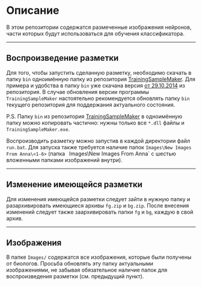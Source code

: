 # Описание

В этом репозитории содержатся размеченные изображения нейронов, части которых будут использоваться для обучения классификатора.  

---

## Воспроизведение разметки

Для того, чтобы запустить сделанную разметку, необходимо скачать в папку `bin` одноимённую папку из репозитория [TrainingSampleMaker](https://bitbucket.org/Ccas-Recognition/trainingsamplemaker). Для примера и удобства в папку `bin` уже скачана версия [от 29.10.2014](https://bitbucket.org/Ccas-Recognition/trainingsamplemaker/commits/d9d8d6f2899471104b3dfc1d54cbd08d9bb7ac75?at=master) из репозитория. В случае обновления версии программы `TrainingSampleMaker` настоятельно рекомендуется обновлять папку `bin` текущего репозитория для поддержания актуального состояния.

P.S. Папку `bin` из репозитория [TrainingSampleMaker](https://bitbucket.org/Ccas-Recognition/trainingsamplemaker) в одноимённую папку можно копировать частично: нужны только все `*.dll` файлы и `TrainingSampleMaker.exe`.


Воспроизводить разметку можно запустив в каждой директории файл `run.bat`. Для запуска также требуется наличие папок `Images\New Images From Anna\<1-6>` (папка ` `Images\New Images From Anna` с шестью вложенными папками изображений внутри).

---

## Изменение имеющейся разметки 


Для изменения имеющейся разметки следует зайти в нужную папку и разархивировать имеющиеся архивы `fg.zip` и `bg.zip`. После внесения изменений следует также заархивировать папки `fg` и `bg`, каждую в свой архив.  

---

## Изображения

В папке `Images/` содержатся все изображения, которые были получены от биологов. Просьба обновлять эту папку актуальными изображениями, не забывая обязательное наличие папок для воспроизведения разметки (см. предыдущий пункт).